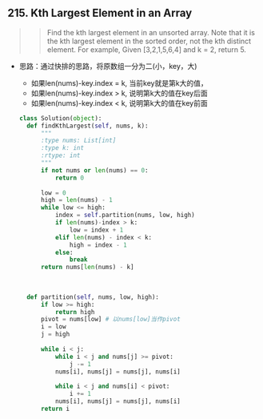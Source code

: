 ## 215. Kth Largest Element in an Array

>> Find the kth largest element in an unsorted array. Note that it is the kth largest element in the sorted order, not the kth distinct element.
>> For example,
>> Given [3,2,1,5,6,4] and k = 2, return 5.

- 思路：通过快排的思路，将原数组一分为二(小，key，大)
  - 如果len(nums)-key.index = k, 当前key就是第k大的值，
  - 如果len(nums)-key.index > k, 说明第k大的值在key后面
  - 如果len(nums)-key.index < k, 说明第k大的值在key前面
  
  ```python
  class Solution(object):
    def findKthLargest(self, nums, k):
        """
        :type nums: List[int]
        :type k: int
        :rtype: int
        """
        if not nums or len(nums) == 0:
            return 0
        
        low = 0
        high = len(nums) - 1
        while low <= high:
            index = self.partition(nums, low, high)
            if len(nums)-index > k:
                low = index + 1
            elif len(nums) - index < k:
                high = index - 1
            else:
                break
        return nums[len(nums) - k]
                
        
        
    def partition(self, nums, low, high):
        if low >= high:
            return high
        pivot = nums[low] # 以nums[low]当作pivot
        i = low
        j = high
        
        while i < j:
            while i < j and nums[j] >= pivot:
                j -= 1
            nums[i], nums[j] = nums[j], nums[i]
            
            while i < j and nums[i] < pivot:
                i += 1
            nums[i], nums[j] = nums[j], nums[i]
        return i
 ```
